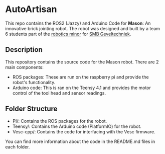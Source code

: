 # AutoArtisan

This repo contains the ROS2 (Jazzy) and Arduino Code for **Mason**: An innovative brick jointing robot. The robot was designed and built by a team 6 students part of the [robotics minor](https://www.tudelft.nl/en/me/education/minors-and-electives/robotics) for [SMB Geveltechniek](https://www.smbgeveltechniek.nl/).

## Description

This repository contains the source code for the Mason robot. There are 2 main components:
- ROS packages: These are run on the raspberry pi and provide the robot's functionality.
- Arduino code: This is ran on the Teensy 4.1 and provides the motor control of the tool head and sensor readings.

## Folder Structure

- PI/: Contains the ROS packages for the robot.
- Teensy/: Contains the Arduino code (PlatformIO) for the robot.
- Vesc-cpp/: Contains the code for interfacing with the Vesc firmware.

You can find more information about the code in the README.md files in each folder.
